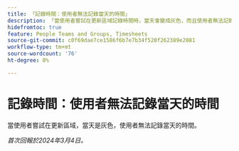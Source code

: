 ```yaml
---
title: 「記錄時間：使用者無法記錄當天的時間」
description: 「當使用者嘗試在更新區域記錄時間時，當天會變成灰色，而且使用者無法記錄當天的時間。」
hidefromtoc: true
feature: People Teams and Groups, Timesheets
source-git-commit: c0f69dae7ce1586f6b7e7b34f520f262389e2081
workflow-type: tm+mt
source-wordcount: '76'
ht-degree: 0%

---
```



# 記錄時間：使用者無法記錄當天的時間

當使用者嘗試在更新區域，當天是灰色，使用者無法記錄當天的時間。

_首次回報於2024年3月4日。_
